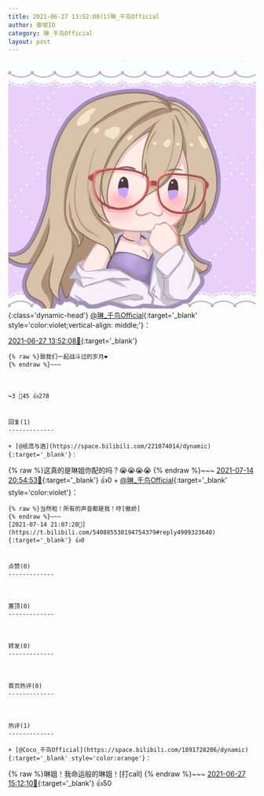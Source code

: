 ```yaml
---
title: 2021-06-27 13:52:08(1)琳_千鸟Official
author: 御坂IO
category: 琳_千鸟Official
layout: post
---
```


![img](/images/c0a88f85ebd0d056f37b114e0748e69556c8b488.jpg){:class='dynamic-head'}
[@琳_千鸟Official](https://space.bilibili.com/1620923329/dynamic){:target='_blank' style='color:violet;vertical-align: middle;'}：

[2021-06-27 13:52:08🔗](https://t.bilibili.com/540885538194754379){:target='_blank'}

~~~
{% raw %}致我们一起战斗过的岁月❤
{% endraw %}~~~



↪️3 💬45 👍278


回复(1)
-------------

+ [@纸鸢与酒](https://space.bilibili.com/221074014/dynamic){:target='_blank'}：
~~~
{% raw %}这真的是琳姐你配的吗？😭😭😭😭
{% endraw %}~~~
[2021-07-14 20:54:53🔗](https://t.bilibili.com/540885538194754379#reply4909242124){:target='_blank'} 👍0
    + [@琳_千鸟Official](https://space.bilibili.com/1620923329/dynamic){:target='_blank' style='color:violet'}：
~~~
{% raw %}当然啦！所有的声音都是我！哼[傲娇]
{% endraw %}~~~
[2021-07-14 21:07:20🔗](https://t.bilibili.com/540885538194754379#reply4909323640){:target='_blank'} 👍0


点赞(0)
-------------



置顶(0)
-------------



转发(0)
-------------



首页热评(0)
-------------



热评(1)
-------------

+ [@Coco_千鸟Official](https://space.bilibili.com/1891728206/dynamic){:target='_blank' style='color:orange'}：
~~~
{% raw %}琳姐！我命运般的琳姐！[打call]
{% endraw %}~~~
[2021-06-27 15:12:10🔗](https://t.bilibili.com/540885538194754379#reply4801278460){:target='_blank'} 👍50


